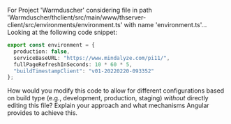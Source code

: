 For Project 'Warmduscher' considering file in path 'Warmduscher/thclient/src/main/www/thserver-client/src/environments/environment.ts' with name 'environment.ts'... 
Looking at the following code snippet:

```typescript
export const environment = {
  production: false,
  serviceBaseURL: "https://www.mindalyze.com/pi11/",
  fullPageRefreshInSeconds: 10 * 60 * 5,
  "buildTimestampClient": "v01-20220220-093352"
};
```

How would you modify this code to allow for different configurations based on build type (e.g., development, production, staging) *without* directly editing this file? Explain your approach and what mechanisms Angular provides to achieve this.